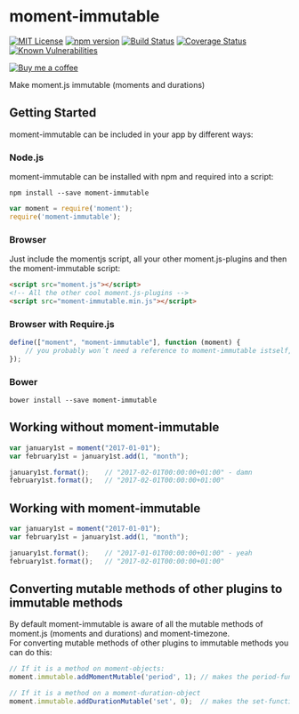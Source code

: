 # moment-immutable
[![MIT License][license-image]][license-url] 
[![npm version][npm-image]][npm-url]
[![Build Status][azure-pipeline-image]][azure-pipeline-url]
[![Coverage Status][coveralls-image]][coveralls-url]
[![Known Vulnerabilities][snyk-image]][snyk-url]

[![Buy me a coffee][buy-me-a-coffee-image]][buy-me-a-coffee-url]

Make moment.js immutable (moments and durations)

## Getting Started
moment-immutable can be included in your app by different ways:

### Node.js
moment-immutable can be installed with npm and required into a script:
```
npm install --save moment-immutable
```
```js
var moment = require('moment');
require('moment-immutable');
```


### Browser
Just include the momentjs script, all your other moment.js-plugins and then the moment-immutable script:
```html
<script src="moment.js"></script>
<!-- All the other cool moment.js-plugins -->
<script src="moment-immutable.min.js"></script>
```

### Browser with Require.js
```js
define(["moment", "moment-immutable"], function (moment) {
    // you probably won´t need a reference to moment-immutable istself, so include it last
});
```

### Bower
```
bower install --save moment-immutable
```

## Working without moment-immutable

```js
var january1st = moment("2017-01-01");
var february1st = january1st.add(1, "month");

january1st.format();    // "2017-02-01T00:00:00+01:00" - damn
february1st.format();   // "2017-02-01T00:00:00+01:00"
```

## Working with moment-immutable
```js
var january1st = moment("2017-01-01");
var february1st = january1st.add(1, "month");

january1st.format();    // "2017-01-01T00:00:00+01:00" - yeah
february1st.format();   // "2017-02-01T00:00:00+01:00"
```

## Converting mutable methods of other plugins to immutable methods
By default moment-immutable is aware of all the mutable methods of moment.js (moments and durations) and moment-timezone.  
For converting mutable methods of other plugins to immutable methods you can do this:
```js
// If it is a method on moment-objects:
moment.immutable.addMomentMutable('period', 1); // makes the period-function immutable if it has at least 1 parameter

// If it is a method on a moment-duration-object
moment.immutable.addDurationMutable('set', 0);  // makes the set-function immutable
```

[license-image]: https://img.shields.io/badge/license-MIT-blue.svg?style=flat
[license-url]: LICENSE

[npm-image]: https://badge.fury.io/js/moment-immutable.svg
[npm-url]: https://badge.fury.io/js/moment-immutable

[coveralls-image]: https://coveralls.io/repos/github/smartin85/moment-immutable/badge.svg
[coveralls-url]: https://coveralls.io/github/smartin85/moment-immutable

[versioneye-image]: https://www.versioneye.com/user/projects/58a0d4ab6a7781003a57a209/badge.svg
[versioneye-url]: https://www.versioneye.com/user/projects/58a0d4ab6a7781003a57a209

[snyk-image]: https://snyk.io/test/github/smartin85/moment-period/badge.svg
[snyk-url]: https://snyk.io/test/github/smartin85/moment-period

[azure-pipeline-image]: https://dev.azure.com/smartin85/moment-immutable/_apis/build/status/smartin85.moment-immutable?branchName=master
[azure-pipeline-url]: https://dev.azure.com/smartin85/moment-immutable/_build/latest?definitionId=2&branchName=master

[buy-me-a-coffee-image]: https://www.buymeacoffee.com/assets/img/custom_images/yellow_img.png
[buy-me-a-coffee-url]: https://www.buymeacoffee.com/smartin